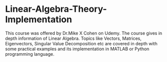 # Linear-Algebra-Theory-Implementation
This course was offered by Dr.Mike X Cohen on Udemy. The course gives in depth information of Linear Algebra. Topics like Vectors, Matrices, Eigenvectors, Singular Value Decomposition etc are covered in depth with some practical examples and its implementation in MATLAB or Python programming language.

